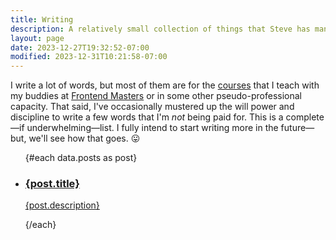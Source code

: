```yaml
---
title: Writing
description: A relatively small collection of things that Steve has managed to sit down an type out.
layout: page
date: 2023-12-27T19:32:52-07:00
modified: 2023-12-31T10:21:58-07:00
---
```


<script lang="ts">
	import { NotebookPen } from 'lucide-svelte';
	import DateTime from '$lib/components/date.svelte';

	export let data;
</script>

I write a lot of words, but most of them are for the [courses](/courses) that I teach with my buddies at [Frontend Masters](https://frontendmasters.com) or in some other pseudo-professional capacity. That said, I've occasionally mustered up the will power and discipline to write a few words that I'm _not_ being paid for. This is a complete—if underwhelming—list. I fully intend to start writing more in the future—but, we'll see how that goes. 😛

<ul class="space-y-8 not-prose">
	{#each data.posts as post}
	<li class="block">
		<a href="/writing/{post.slug}" class="group grid grid-cols-[50px_1fr] gap-4 hover:bg-slate-100 bg-slate-50 dark:bg-slate-950 p-4 rounded dark:hover:bg-slate-900">
			<NotebookPen size={28} class="m-2" />
			<div>
				<h3 class="font-semibold sm:text-xl group-hover:underline decoration-primary-200 decoration-4 group-hover:decoration-primary-400">{post.title}</h3>
				<DateTime date={post.date} />
				<p>{post.description}</p>
			<div>
		</a>
	</li>
	{/each}
</ul>
